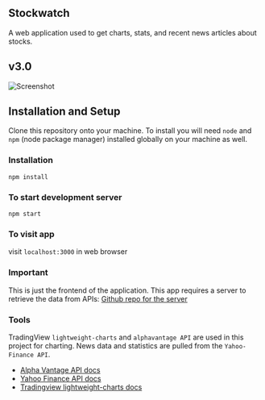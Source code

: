 ## Stockwatch

A web application used to get charts, stats, and recent news articles about stocks.

## v3.0

![Screenshot](https://i.imgur.com/8jnngR4.png)

## Installation and Setup

Clone this repository onto your machine. To install you will need `node` and `npm` (node package manager) installed globally on your machine as well.

### Installation
`npm install`

### To start development server
`npm start`

### To visit app
visit `localhost:3000` in web browser

### Important 
This is just the frontend of the application. This app requires a server to retrieve the data from APIs: [Github repo for the server](https://github.com/florestony54/stockwatch-server)

### Tools
TradingView `lightweight-charts` and `alphavantage API` are used in this project for charting. News data and statistics are pulled from the `Yahoo-Finance API`.
* [Alpha Vantage API docs](https://www.alphavantage.co/documentation/)
* [Yahoo Finance API docs](https://rapidapi.com/apidojo/api/yahoo-finance1)
* [Tradingview lightweight-charts docs](https://github.com/tradingview/lightweight-charts)
